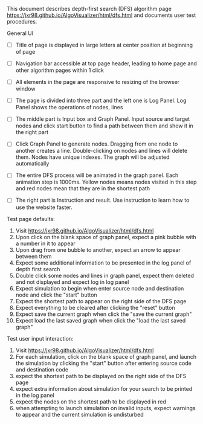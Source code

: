This document describes depth-first search (DFS) algorithm page https://jxr98.github.io/AlgoVisualizer/html/dfs.html and documents user test procedures.

General UI
- [ ] Title of page is displayed in large letters at center position at beginning of page
- [ ] Navigation bar accessible at top page header, leading to home page and other algorithm pages within 1 click
- [ ] All elements in the page are responsive to resizing of the browser window
- [ ] The page is divided into three part and the left one is Log Panel. Log Panel shows the operations of nodes, lines
- [ ] The middle part is Input box and Graph Panel. Input source and target nodes and click start button to find a path between them and show it in the right part
- [ ] Click Graph Panel to generate nodes. Dragging from one node to another creates a line. Double-clicking on nodes and lines will delete them. Nodes have unique indexes. The graph will be adjusted automatically
- [ ] The entire DFS process will be animated in the graph panel. Each animation step is 1000ms. Yellow nodes means nodes visited in this step and red nodes mean that they are in the shortest path
- [ ] The right part is Instruction and result. Use instruction to learn how to use the website faster.


Test page defaults:
1. Visit https://jxr98.github.io/AlgoVisualizer/html/dfs.html
2. Upon click on the blank space of graph panel, expect a pink bubble with a number in it to appear
3. Upon drag from one bubble to another, expect an arrow to appear between them
4. Expect some additional information to be presented in the log panel of depth first search
5. Double click some nodes and lines in graph panel, expect them deleted and not displayed and expect log in log panel
6. Expect simulation to begin when enter source node and destination node and click the "start" button
7. Expect the shortest path to appear on the right side of the DFS page
8. Expect everything to be cleared after clicking the "reset" button
9. Expect save the current graph when click the "save the current graph"
10. Expect load the last saved graph when click the "load the last saved graph"

Test user input interaction:
1. Visit https://jxr98.github.io/AlgoVisualizer/html/dfs.html
2. For each simulation, click on the blank space of graph panel, and launch the simulation by clicking the "start" button after entering source code and destination code
  1. expect the shortest path to be displayed on the right side of the DFS page
  2. expect extra information about simulation for your search to be printed in the log panel
  3. expect the nodes on the shortest path to be displayed in red
  4. when attempting to launch simulation on invalid inputs, expect warnings to appear and the current simulation is undisturbed
